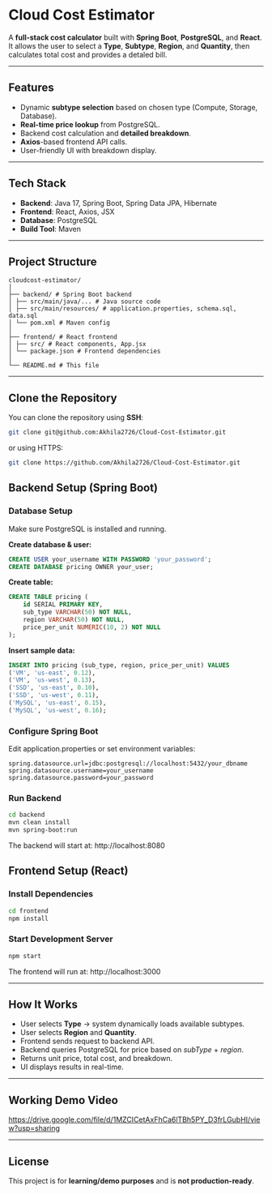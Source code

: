 #  Cloud Cost Estimator

A **full-stack cost calculator** built with **Spring Boot**, **PostgreSQL**, and **React**.  
It allows the user to select a **Type**, **Subtype**, **Region**, and **Quantity**, then calculates total cost and provides a detaled bill.

---

##  Features

- Dynamic **subtype selection** based on chosen type (Compute, Storage, Database).
- **Real-time price lookup** from PostgreSQL.
- Backend cost calculation and **detailed breakdown**.
- **Axios**-based frontend API calls.
- User-friendly UI with breakdown display.

---

##  Tech Stack

- **Backend**: Java 17, Spring Boot, Spring Data JPA, Hibernate  
- **Frontend**: React, Axios, JSX  
- **Database**: PostgreSQL  
- **Build Tool**: Maven  

---

##  Project Structure

```
cloudcost-estimator/
│
├── backend/ # Spring Boot backend
│ ├── src/main/java/... # Java source code
│ ├── src/main/resources/ # application.properties, schema.sql, data.sql
│ └── pom.xml # Maven config
│
├── frontend/ # React frontend
│ ├── src/ # React components, App.jsx
│ └── package.json # Frontend dependencies
│
└── README.md # This file
```


---

##  Clone the Repository

You can clone the repository using **SSH**:
```bash
git clone git@github.com:Akhila2726/Cloud-Cost-Estimator.git
```
or using HTTPS:
```bash
git clone https://github.com/Akhila2726/Cloud-Cost-Estimator.git
```




##  Backend Setup (Spring Boot)

###  Database Setup
Make sure PostgreSQL is installed and running.

**Create database & user:**
```sql
CREATE USER your_username WITH PASSWORD 'your_password';
CREATE DATABASE pricing OWNER your_user;
```
**Create table:**
```sql
CREATE TABLE pricing (
    id SERIAL PRIMARY KEY,
    sub_type VARCHAR(50) NOT NULL,
    region VARCHAR(50) NOT NULL,
    price_per_unit NUMERIC(10, 2) NOT NULL
);
```
**Insert sample data:**
```sql
INSERT INTO pricing (sub_type, region, price_per_unit) VALUES
('VM', 'us-east', 0.12),
('VM', 'us-west', 0.13),
('SSD', 'us-east', 0.10),
('SSD', 'us-west', 0.11),
('MySQL', 'us-east', 0.15),
('MySQL', 'us-west', 0.16);
```


###  Configure Spring Boot
Edit application.properties or set environment variables:
```properties
spring.datasource.url=jdbc:postgresql://localhost:5432/your_dbname
spring.datasource.username=your_username
spring.datasource.password=your_password
```

###  Run Backend
```bash
cd backend
mvn clean install
mvn spring-boot:run
```
The backend will start at: http://localhost:8080


##  Frontend Setup (React)
### Install Dependencies
```bash
cd frontend
npm install
```
###  Start Development Server
```bash
npm start
```
The frontend will run at: http://localhost:3000

---

## How It Works
- User selects **Type** → system dynamically loads available subtypes.
- User selects **Region** and **Quantity**.
- Frontend sends request to backend API.
- Backend queries PostgreSQL for price based on *subType* + *region*.
- Returns unit price, total cost, and breakdown.
- UI displays results in real-time.

 ---

## Working Demo Video

https://drive.google.com/file/d/1MZCICetAxFhCa6lTBh5PY_D3frLGubHI/view?usp=sharing

---

## License
This project is for **learning/demo purposes** and is **not production-ready**.


